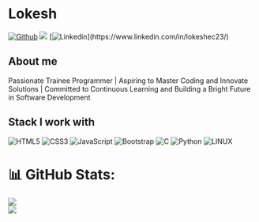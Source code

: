 # Lokesh

[![Github](https://img.shields.io/github/followers/lokeshec23?label=Follow&style=social)](https://github.com/anburockylokeshec23)
![](https://komarev.com/ghpvc/?username=lokeshec23&color=green)
[![Linkedin](https://img.shields.io/badge/-Lokesh-blue?style=flat-square&logo=linkedin&logoColor=white&link=https:[//www.linkedin.com/in/lokeshec23/](https://www.linkedin.com/in/lokesh-ec23/))](https://www.linkedin.com/in/lokeshec23/)



## About me 
Passionate Trainee Programmer | Aspiring to Master Coding and Innovate Solutions | Committed to Continuous Learning and Building a Bright Future in Software Development 



## Stack I work with

![HTML5](https://img.shields.io/badge/html5-%23E34F26.svg?style=for-the-badge&logo=html5&logoColor=white)
![CSS3](https://img.shields.io/badge/css3-%231572B6.svg?style=for-the-badge&logo=css3&logoColor=white) 
![JavaScript](https://img.shields.io/badge/javascript-%23323330.svg?style=for-the-badge&logo=javascript&logoColor=%23F7DF1E) 
![Bootstrap](https://img.shields.io/badge/bootstrap-%23563D7C.svg?style=for-the-badge&logo=bootstrap&logoColor=white)
![C](https://img.shields.io/badge/c-%2300599C.svg?style=for-the-badge&logo=c&logoColor=white) 
![Python](https://img.shields.io/badge/python-3670A0?style=for-the-badge&logo=python&logoColor=ffdd54) 
![LINUX](https://img.shields.io/badge/Linux-FCC624?style=for-the-badge&logo=linux&logoColor=black)

# 📊 GitHub Stats:

![](https://github-readme-streak-stats.herokuapp.com/?user=lokeshec23&theme=radical&hide_border=false)<br/>
![](https://github-readme-stats.vercel.app/api/top-langs/?username=lokeshec23&theme=radical&hide_border=false&include_all_commits=true&count_private=true&layout=compact)

